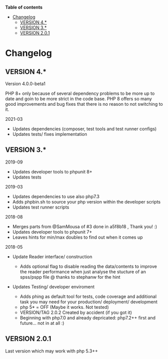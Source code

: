 <!-- START doctoc generated TOC please keep comment here to allow auto update -->
<!-- DON'T EDIT THIS SECTION, INSTEAD RE-RUN doctoc TO UPDATE -->
**Table of contents**

+ [Changelog](#changelog)
  + [VERSION 4.*](#version-4)
  + [VERSION 3.*](#version-3)
  + [VERSION 2.0.1](#version-201)

<!-- END doctoc generated TOC please keep comment here to allow auto update -->

# Changelog

## VERSION 4.*

Version 4.0.0-beta1

PHP 8+ only because of several dependency problems to be more up to date and goin to be
more strict in the code base. PHP 8 offers so many good improvements and bug fixes that
there is no reason to not switching to it.

2021-03

+ Updates dependencies (composer, test tools and test runner configs)
+ Updates tests/ fixes implementation



## VERSION 3.*

2019-09

+ Updates developer tools to phpunit 8+
+ Updates tests


2019-03

+ Updates dependencies to use also php7.3
+ Adds phpbin.sh to source your php version within the developer scripts
+ Updates test runner scripts


2018-08

+ Merges parts from @SamMousa of #3 done in a5f8b18 , Thank you! :)
+ Updates developer tools to phpunit 7+
+ Leaves hints for min/max doubles to find out when it comes up

2018-05

+ Update Reader interface/ construction
    + Adds optional flag to disable reading the data/contents to improve the
      reader performance when just analyse the stucture of an spss/pspp file
      @ thanks to stephanw for the hint

+ Updates Testing/ developer enviroment<br>
    + Adds phing as default tool for tests, code coverage and additional task
      you may need for your production/ deployment/ development
    + php 5* = OFF (Maybe it works. Not tested)
    + VERSION/TAG 2.0.2 Created by accident (if you got it)
    + Beginning with php7.0 and already depricated: php7.2++ first and future...
      not in at all :)

## VERSION 2.0.1

Last version which may work with php 5.3++
